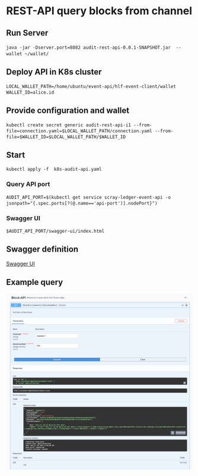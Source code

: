 # REST-API query blocks from channel


## Run Server
  ``java -jar -Dserver.port=8082 audit-rest-api-0.0.1-SNAPSHOT.jar  --wallet ~/wallet/``

## Deploy API in K8s cluster
```
LOCAL_WALLET_PATH=/home/ubuntu/event-api/hlf-event-client/wallet
WALLET_ID=alice.id
```

## Provide configuration and wallet
```
kubectl create secret generic audit-rest-api-i1 --from-file=connection.yaml=$LOCAL_WALLET_PATH/connection.yaml --from-file=$WALLET_ID=$LOCAL_WALLET_PATH/$WALLET_ID
```

## Start
```
kubectl apply -f  k8s-audit-api.yaml
```

### Query API port
```
AUDIT_API_PORT=$(kubectl get service scray-ledger-event-api -o jsonpath="{.spec.ports[?(@.name=='api-port')].nodePort}")
```

### Swagger UI

```
$AUDIT_API_PORT/swagger-ui/index.html
```


## Swagger definition
  [Swagger UI](http://localhost:8082/swagger-ui/index.html)


## Example query

![Query Block](../swagger-screenshot-block-api-query.png)



